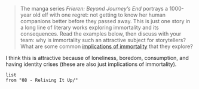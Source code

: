 > The manga series _Frieren: Beyond Journey’s End_ portrays a 1000-year old elf with one regret: not getting to know her human companions better before they passed away. This is just one story in a long line of literary works exploring immortality and its consequences. Read the examples below, then discuss with your team: why is immortality such an attractive subject for storytellers? What are some common [implications of immortality](https://www.lightspeedmagazine.com/nonfiction/immortals-that-show-us-that-death-is-the-best-option/) that they explore?

I think this is attractive because of loneliness, boredom, consumption, and having identity crises (these are also just implications of immortality).

```dataview
list
from "08 - Reliving It Up/"
```

<!-- There isn’t anything to review in the artworks — I need a break --> 